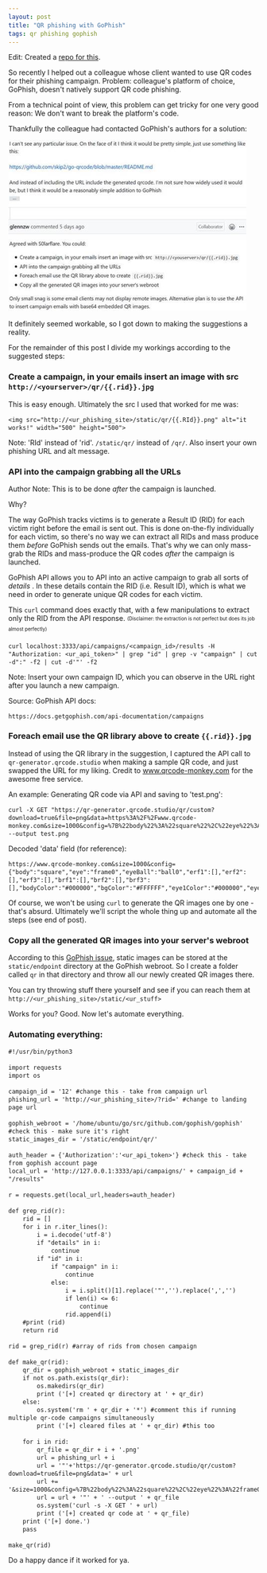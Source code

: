 ```yaml
---
layout: post
title: "QR phishing with GoPhish"
tags: qr phishing gophish
---
```


Edit: Created a [repo for this](https://github.com/ongyuann/qr-with-gophish).

So recently I helped out a colleague whose client wanted to use QR codes for their phishing campaign. Problem: colleague's platform of choice, GoPhish, doesn't natively support QR code phishing.

From a technical point of view, this problem can get tricky for one very good reason: We don't want to break the platform's code.

Thankfully the colleague had contacted GoPhish's authors for a solution:
  
<img src="https://raw.githubusercontent.com/ongyuann/ongyuann.github.io/master/images/gophish_qr.jpg" alt="GoPhish actually rocks" class="inline"/>
  
  
It definitely seemed workable, so I got down to making the suggestions a reality. 

For the remainder of this post I divide my workings according to the suggested steps:

### Create a campaign, in your emails insert an image with src `http://<yourserver>/qr/{{.rid}}.jpg`

This is easy enough. Ultimately the src I used that worked for me was:
```
<img src="http://<ur_phishing_site>/static/qr/{{.RId}}.png" alt="it works!" width="500" height="500">
```
Note: 'RId' instead of 'rid'. `/static/qr/` instead of `/qr/`. Also insert your own phishing URL and alt message.

### API into the campaign grabbing all the URLs 

Author Note: This is to be done _after_ the campaign is launched.

Why?

The way GoPhish tracks victims is to generate a Result ID (RID) for each victim right before the email is sent out. This is done on-the-fly individually for each victim, so there's no way we can extract all RIDs and mass produce them _before_ GoPhish sends out the emails. That's why we can only mass-grab the RIDs and mass-produce the QR codes _after_ the campaign is launched.

GoPhish API allows you to API into an active campaign to grab all sorts of _details_ . In these details contain the RID (i.e. Result ID), which is what we need in order to generate unique QR codes for each victim.

This `curl` command does exactly that, with a few manipulations to extract only the RID from the API response. 
<sub><sup>(Disclaimer: the extraction is not perfect but does its job almost perfectly)</sup></sub>
```
curl localhost:3333/api/campaigns/<campaign_id>/results -H "Authorization: <ur_api_token>" | grep "id" | grep -v "campaign" | cut -d":" -f2 | cut -d'"' -f2
```
Note: Insert your own campaign ID, which you can observe in the URL right after you launch a new campaign.

Source: GoPhish API docs:
```
https://docs.getgophish.com/api-documentation/campaigns
```

### Foreach email use the QR library above to create `{{.rid}}.jpg`

Instead of using the QR library in the suggestion, I captured the API call to `qr-generator.qrcode.studio` when making a sample QR code, and just swapped the URL for my liking. Credit to www.qrcode-monkey.com for the awesome free service.

An example: Generating QR code via API and saving to 'test.png':
```
curl -X GET "https://qr-generator.qrcode.studio/qr/custom?download=true&file=png&data=https%3A%2F%2Fwww.qrcode-monkey.com&size=1000&config=%7B%22body%22%3A%22square%22%2C%22eye%22%3A%22frame0%22%2C%22eyeBall%22%3A%22ball0%22%2C%22erf1%22%3A%5B%5D%2C%22erf2%22%3A%5B%5D%2C%22erf3%22%3A%5B%5D%2C%22brf1%22%3A%5B%5D%2C%22brf2%22%3A%5B%5D%2C%22brf3%22%3A%5B%5D%2C%22bodyColor%22%3A%22%23000000%22%2C%22bgColor%22%3A%22%23FFFFFF%22%2C%22eye1Color%22%3A%22%23000000%22%2C%22eye2Color%22%3A%22%23000000%22%2C%22eye3Color%22%3A%22%23000000%22%2C%22eyeBall1Color%22%3A%22%23000000%22%2C%22eyeBall2Color%22%3A%22%23000000%22%2C%22eyeBall3Color%22%3A%22%23000000%22%2C%22gradientColor1%22%3A%22%22%2C%22gradientColor2%22%3A%22%22%2C%22gradientType%22%3A%22linear%22%2C%22gradientOnEyes%22%3A%22true%22%2C%22logo%22%3A%22%22%2C%22logoMode%22%3A%22default%22%7D" --output test.png
```

Decoded 'data' field (for reference):
```
https://www.qrcode-monkey.com&size=1000&config={"body":"square","eye":"frame0","eyeBall":"ball0","erf1":[],"erf2":[],"erf3":[],"brf1":[],"brf2":[],"brf3":[],"bodyColor":"#000000","bgColor":"#FFFFFF","eye1Color":"#000000","eye2Color":"#000000","eye3Color":"#000000","eyeBall1Color":"#000000","eyeBall2Color":"#000000","eyeBall3Color":"#000000","gradientColor1":"","gradientColor2":"","gradientType":"linear","gradientOnEyes":"true","logo":"","logoMode":"default"}
```

Of course, we won't be using `curl` to generate the QR images one by one - that's absurd. Ultimately we'll script the whole thing up and automate all the steps (see end of post).

### Copy all the generated QR images into your server's webroot

According to this [GoPhish issue](https://github.com/gophish/gophish/issues/220), static images can be stored at the `static/endpoint` directory at the GoPhish webroot. So I create a folder called `qr` in that directory and throw all our newly created QR images there. 

You can try throwing stuff there yourself and see if you can reach them at `http://<ur_phishing_site>/static/<ur_stuff>`

Works for you? Good. Now let's automate everything.

### Automating everything:
```
#!/usr/bin/python3

import requests
import os

campaign_id = '12' #change this - take from campaign url
phishing_url = 'http://<ur_phishing_site>/?rid=' #change to landing page url

gophish_webroot = '/home/ubuntu/go/src/github.com/gophish/gophish' #check this - make sure it's right
static_images_dir = '/static/endpoint/qr/'

auth_header = {'Authorization':'<ur_api_token>'} #check this - take from gophish account page
local_url = 'http://127.0.0.1:3333/api/campaigns/' + campaign_id + "/results"

r = requests.get(local_url,headers=auth_header)

def grep_rid(r):
    rid = []
    for i in r.iter_lines():
        i = i.decode('utf-8')
        if "details" in i:
            continue
        if "id" in i:
            if "campaign" in i:
                continue
            else:
                i = i.split()[1].replace('"','').replace(',','')
                if len(i) <= 6:
                    continue
                rid.append(i)
    #print (rid)
    return rid

rid = grep_rid(r) #array of rids from chosen campaign

def make_qr(rid):
    qr_dir = gophish_webroot + static_images_dir
    if not os.path.exists(qr_dir):
        os.makedirs(qr_dir)
        print ('[+] created qr directory at ' + qr_dir)
    else:
        os.system('rm ' + qr_dir + '*') #comment this if running multiple qr-code campaigns simultaneously
        print ('[+] cleared files at ' + qr_dir) #this too

    for i in rid:
        qr_file = qr_dir + i + '.png'
        url = phishing_url + i
        url = '"'+'https://qr-generator.qrcode.studio/qr/custom?download=true&file=png&data=' + url
        url += '&size=1000&config=%7B%22body%22%3A%22square%22%2C%22eye%22%3A%22frame0%22%2C%22eyeBall%22%3A%22ball0%22%2C%22erf1%22%3A%5B%5D%2C%22erf2%22%3A%5B%5D%2C%22erf3%22%3A%5B%5D%2C%22brf1%22%3A%5B%5D%2C%22brf2%22%3A%5B%5D%2C%22brf3%22%3A%5B%5D%2C%22bodyColor%22%3A%22%23000000%22%2C%22bgColor%22%3A%22%23FFFFFF%22%2C%22eye1Color%22%3A%22%23000000%22%2C%22eye2Color%22%3A%22%23000000%22%2C%22eye3Color%22%3A%22%23000000%22%2C%22eyeBall1Color%22%3A%22%23000000%22%2C%22eyeBall2Color%22%3A%22%23000000%22%2C%22eyeBall3Color%22%3A%22%23000000%22%2C%22gradientColor1%22%3A%22%22%2C%22gradientColor2%22%3A%22%22%2C%22gradientType%22%3A%22linear%22%2C%22gradientOnEyes%22%3A%22true%22%2C%22logo%22%3A%22%22%2C%22logoMode%22%3A%22default%22%7D'
        url = url + '"' + ' --output ' + qr_file
        os.system('curl -s -X GET ' + url)
        print ('[+] created qr code at ' + qr_file)
    print ('[+] done.')
    pass

make_qr(rid)
```

Do a happy dance if it worked for ya.
